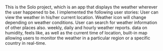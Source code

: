 This is the Solo project, which is an app that displays the weather wherever the user happened to be. I implemented the following user stories:
User can view the weather in his/her current location.
Weather icon will change depending on weather conditions.
User can search for weather information of other places also.
weekly, daily and hourly weather reports.
data on humidity, feels like, as well as the current time of location,
built-in map allowing users to monitor the weather in a particular region or a specific country in real-time.


